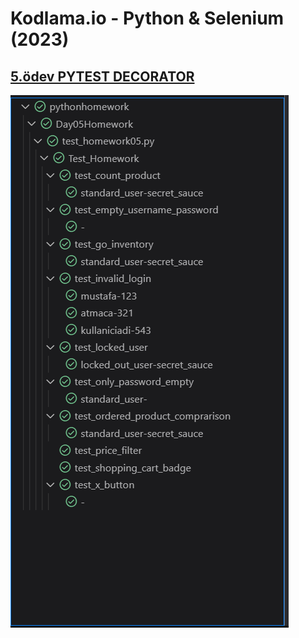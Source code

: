 # Kodlama.io - Python & Selenium (2023)
## [5.ödev PYTEST DECORATOR ](https://github.com/atmcgit/pythonhomework/edit/main/Day05Homework/README.md)

![testscreenshot image](testscreenshot.png)


